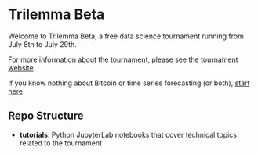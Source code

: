 # Trilemma Beta

Welcome to Trilemma Beta, a free data science tournament running from July 8th to July 29th.

For more information about the tournament, please see the [tournament website](https://www.trilemmacapital.com/tournament). 

If you know nothing about Bitcoin or time series forecasting (or both), [start here](https://github.com/TrilemmaCapital/Trilemma-Beta/blob/main/start-here.md).

## Repo Structure
- **tutorials**: Python JupyterLab notebooks that cover technical topics related to the tournament 
